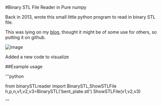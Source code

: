 #Binary STL File Reader in Pure numpy

Back in 2013, wrote this small little python program to read in binary STL file.

This was lying on my [blog](https://wordpress.com/post/sukhbinder.wordpress.com/2065), thought it might be of some use for others, so putting it on github.

![image](https://github.com/sukhbinder/BinarySTLfileReader/blob/master/images/bent_plate.png)

Added a new code to visualize

##Example usage

'''python

from binarySTLreader import BinarySTL,ShowSTLFile
h,p,n,v1,v2,v3=BinarySTL('bent_plate.stl')
ShowSTLFile(v1,v2,v3)

'''
